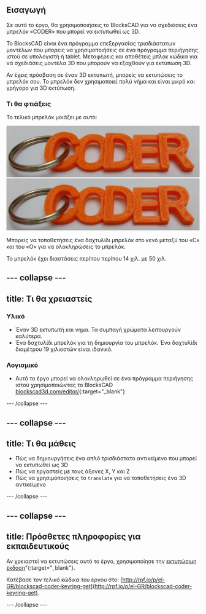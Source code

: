 ## Εισαγωγή

Σε αυτό το έργο, θα χρησιμοποιήσεις το BlocksCAD για να σχεδιάσεις ένα μπρελόκ «CODER» που μπορεί να εκτυπωθεί ως 3D.

Το BlocksCAD είναι ένα πρόγραμμα επεξεργασίας τρισδιάστατων μοντέλων που μπορείς να χρησιμοποιήσεις σε ένα πρόγραμμα περιήγησης ιστού σε υπολογιστή ή tablet. Μεταφέρεις και αποθέτεις μπλοκ κώδικα για να σχεδιάσεις μοντέλα 3D που μπορούν να εξαχθούν για εκτύπωση 3D.

Αν έχεις πρόσβαση σε έναν 3D εκτυπωτή, μπορείς να εκτυπώσεις το μπρελόκ σου. Το μπρελόκ δεν χρησιμοποιεί πολύ νήμα και είναι μικρό και γρήγορο για 3D εκτύπωση.

### Τι θα φτιάξεις

Το τελικό μπρελόκ μοιάζει με αυτό:

![στιγμιότυπο οθόνης](images/coder-keyring.png) ![στιγμιότυπο οθόνης](images/coder-keyring.png)

Μπορείς να τοποθετήσεις ένα δαχτυλίδι μπρελόκ στο κενό μεταξύ του «C» και του «O» για να ολοκληρώσεις το μπρελόκ.

Το μπρελόκ έχει διαστάσεις περίπου περίπου 14 χιλ. με 50 χιλ.

--- collapse ---
---
title: Τι θα χρειαστείς
---

### Υλικό

+ Έναν 3D εκτυπωτή και νήμα. Τα συμπαγή χρώματα λειτουργούν καλύτερα.
+ Ένα δαχτυλίδι μπρελόκ για τη δημιουργία του μπρελόκ. Ένα δαχτυλίδι διαμέτρου 19 χιλιοστών είναι ιδανικό.

### Λογισμικό

+ Αυτό το έργο μπορεί να ολοκληρωθεί σε ένα πρόγραμμα περιήγησης ιστού χρησιμοποιώντας το BlocksCAD [blockscad3d.com/editor/](https://www.blockscad3d.com/editor){:target="_blank"}

--- /collapse ---

--- collapse ---
---
title: Τι θα μάθεις
---

+ Πώς να δημιουργήσεις ένα απλό τρισδιάστατο αντικείμενο που μπορεί να εκτυπωθεί ως 3D
+ Πώς να εργαστείς με τους άξονες X, Y και Z
+ Πώς να χρησιμοποιήσεις το `translate` για να τοποθετήσεις ένα 3D αντικείμενο

--- /collapse ---

--- collapse ---
---
title: Πρόσθετες πληροφορίες για εκπαιδευτικούς
---

Αν χρειαστεί να εκτυπώσεις αυτό το έργο, χρησιμοποίησε την [εκτυπώσιμη έκδοση](https://projects.raspberrypi.org/el-GR/projects/blockscad-coder-keyring/print)"{:target="_blank"}.

Κατέβασε τον τελικό κώδικα του έργου στο: [http://rpf.io/p/el-GR/blockscad-coder-keyring-get](http://rpf.io/p/el-GR/blockscad-coder-keyring-get).

--- /collapse ---
